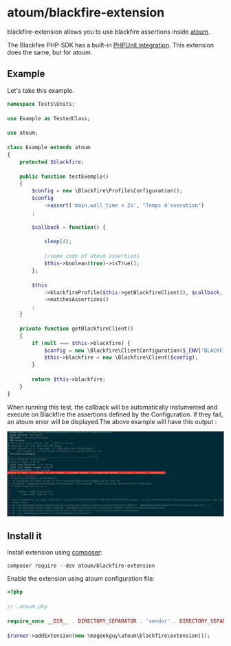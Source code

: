 # atoum/blackfire-extension

blackfire-extension allows you to use blackfire assertions inside [atoum](https://github.com/atoum/atoum).

The Blackfire PHP-SDK has a built-in [PHPUnit integration](https://blackfire.io/docs/integrations/phpunit). This extension does the same, but for atoum.

## Example

Let's take this example.

```php
namespace Tests\Units;

use Example as TestedClass;

use atoum;

class Example extends atoum
{
    protected $blackfire;

    public function testExemple()
    {
        $config = new \Blackfire\Profile\Configuration();
        $config
            ->assert('main.wall_time < 2s', "Temps d'execution")
        ;

        $callback = function() {

            sleep(4);

            //some code of atoum assertions
            $this->boolean(true)->isTrue();
        };

        $this
            ->blackfireProfile($this->getBlackfireClient(), $callback, $config)
            ->matchesAssertions()
        ;
    }

    private function getBlackfireClient()
    {
        if (null === $this->blackfire) {
            $config = new \Blackfire\ClientConfiguration($_ENV['BLACKFIRE_CLIENT_ID'], $_ENV['BLACKFIRE_CLIENT_TOKEN']);
            $this->blackfire = new \Blackfire\Client($config);
        }

        return $this->blackfire;
    }
}
```

When running this test, the callback will be automatically instumented and execute on Blackfire the assertions defined by the Configuration. If they fail, an atoum error will be displayed.The above example will have this output : 

![Instrumentation result](doc/screenshot.png)


## Install it

Install extension using [composer](https://getcomposer.org):

```
composer require --dev atoum/blackfire-extension
```

Enable the extension using atoum configuration file:

```php
<?php

// .atoum.php

require_once __DIR__ . DIRECTORY_SEPARATOR . 'vendor' . DIRECTORY_SEPARATOR . 'autoload.php';

$runner->addExtension(new \mageekguy\atoum\blackfire\extension());
```


